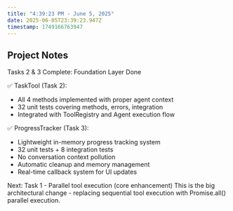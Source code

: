 ```yaml
---
title: "4:39:23 PM - June 5, 2025"
date: 2025-06-05T23:39:23.947Z
timestamp: 1749166763947
---
```


## Project Notes

Tasks 2 & 3 Complete: Foundation Layer Done

✅ TaskTool (Task 2):

- All 4 methods implemented with proper agent context
- 32 unit tests covering methods, errors, integration
- Integrated with ToolRegistry and Agent execution flow

✅ ProgressTracker (Task 3):

- Lightweight in-memory progress tracking system
- 32 unit tests + 8 integration tests
- No conversation context pollution
- Automatic cleanup and memory management
- Real-time callback system for UI updates

Next: Task 1 - Parallel tool execution (core enhancement)
This is the big architectural change - replacing sequential tool execution with Promise.all() parallel execution.
